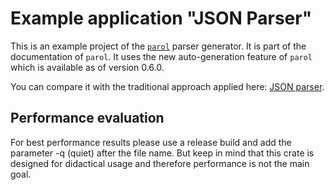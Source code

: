 # Example application "JSON Parser"

This is an example project of the [`parol`](https://github.com/jsinger67/parol) parser generator. It is part of the documentation of `parol`.
It uses the new auto-generation feature of `parol` which is available as of version 0.6.0.

You can compare it with the traditional approach applied here: [JSON parser](https://github.com/jsinger67/json_parser.git).

## Performance evaluation

For best performance results please use a release build and add the parameter -q (quiet) after the file name.
But keep in mind that this crate is designed for didactical usage and therefore performance is not the main goal.
